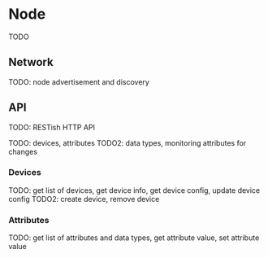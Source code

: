 # Node

TODO

## Network

TODO: node advertisement and discovery

## API

TODO: RESTish HTTP API

TODO: devices, attributes
TODO2: data types, monitoring attributes for changes

### Devices

TODO: get list of devices, get device info, get device config, update device config
TODO2: create device, remove device

### Attributes

TODO: get list of attributes and data types, get attribute value, set attribute value
